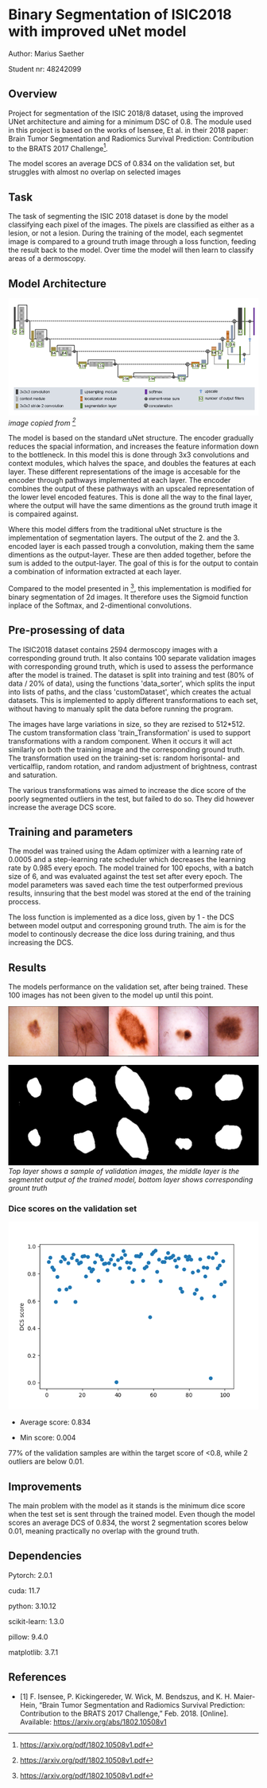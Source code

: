# Binary Segmentation of ISIC2018 with improved uNet model
Author: Marius Saether

Student nr: 48242099


## Overview
Project for segmentation of the ISIC 2018/8 dataset, using the improved UNet architecture and aiming for a minimum DSC of 0.8. The module used in this project is based on the works of Isensee, Et al. in their 2018 paper: Brain Tumor Segmentation and Radiomics Survival Prediction: Contribution to the BRATS 2017 Challenge[^1]. 

The model scores an average DCS of 0.834 on the validation set, but struggles with almost no overlap on selected images

## Task
The task of segmenting the ISIC 2018 dataset is done by the model classifying each pixel of the images. The pixels are classified as either as a lesion, or not a lesion. During the training of the model, each segmentet image is compared to a ground truth image through a loss function, feeding the result back to the model. Over time the model will then learn to classify areas of a dermoscopy.    

## Model Architecture
![model image](readme_additions/improved_unet_image.png)
_image copied from [^1]_

The model is based on the standard uNet structure. The encoder gradually reduces the spacial information, and increases the feature information down to the bottleneck. In this model this is done through 3x3 convolutions and context modules, which halves the space, and doubles the features at each layer. These different representations of the image is accesable for the encoder through pathways implemented at each layer. The encoder combines the output of these pathways with an upscaled representation of the lower level encoded features. This is done all the way to the final layer, where the output will have the same dimentions as the ground truth image it is compaired against.

Where this model differs from the traditional uNet structure is the implementation of segmentation layers. The output of the 2. and the 3. encoded layer is each passed trough a convolution, making them the same dimentions as the output-layer. These are then added together, before the sum is added to the output-layer. The goal of this is for the output to contain a combination of information extracted at each layer.  

Compared to the model presented in [^1], this implementation is modified for binary segmentation of 2d images. It therefore uses the Sigmoid function inplace of the Softmax, and 2-dimentional convolutions.


## Pre-prosessing of data
The ISIC2018 dataset contains 2594 dermoscopy images with a corresponding ground truth. It also contains 100 separate validation images with corresponding ground truth, which is used to assess the performance after the model is trained. The dataset is split into training and test (80% of data / 20% of data), using the functions 'data_sorter', which splits the input into lists of paths, and the class 'customDataset', which creates the actual datasets. This is implemented to apply different transformations to each set, without having to manualy split the data before running the program.  

The images have large variations in size, so they are rezised to 512*512. The custom transformation class 'train_Transformation' is used to support transformations with a random component. When it occurs it will act similarly on both the training image and the corresponding ground truth. 
The transformation used on the training-set is: random horisontal- and verticalflip, random rotation, and random adjustment of brightness, contrast and saturation. 

The various transformations was aimed to increase the dice score of the poorly segmented outliers in the test, but failed to do so. They did however increase the average DCS score.

## Training and parameters

The model was trained using the Adam optimizer with a learning rate of 0.0005 and a step-learning rate scheduler which decreases the learning rate by 0.985 every epoch. The model trained for 100 epochs, with a batch size of 6, and was evaluated against the test set after every epoch. The model parameters was saved each time the test outperformed previous results, innsuring that the best model was stored at the end of the training proccess.  

The loss function is implemented as a dice loss, given by 1 - the DCS between model output and corresponing ground truth. The aim is for the model to continously decrease the dice loss during training, and thus increasing the DCS. 


## Results
The models performance on the validation set, after being trained. These 100 images has not been given to the model up until this point.  

![input image](readme_additions/imgbatch3.png)

![test image](readme_additions/batch3.png)
_Top layer shows a sample of validation images, the middle layer is the segmentet output of the trained model, bottom layer shows corresponding grount truth_

### Dice scores on the validation set

![DCS score](readme_additions/DCS.png)

* Average score: 0.834

* Min score: 0.004

77% of the validation samples are within the target score of <0.8, while 2 outliers are below 0.01.



## Improvements
The main problem with the model as it stands is the minimum dice score when the test set is sent through the trained model. Even though the model scores an average DCS of 0.834, the worst 2 segmentation scores below 0.01, meaning practically no overlap with the ground truth. 



## Dependencies
Pytorch: 2.0.1

cuda: 11.7

python: 3.10.12

scikit-learn: 1.3.0

pillow: 9.4.0

matplotlib: 3.7.1



## References
[^1]: https://arxiv.org/pdf/1802.10508v1.pdf
* [1] F. Isensee, P. Kickingereder, W. Wick, M. Bendszus, and K. H. Maier-Hein, “Brain Tumor Segmentation
and Radiomics Survival Prediction: Contribution to the BRATS 2017 Challenge,” Feb. 2018. [Online].
Available: https://arxiv.org/abs/1802.10508v1


